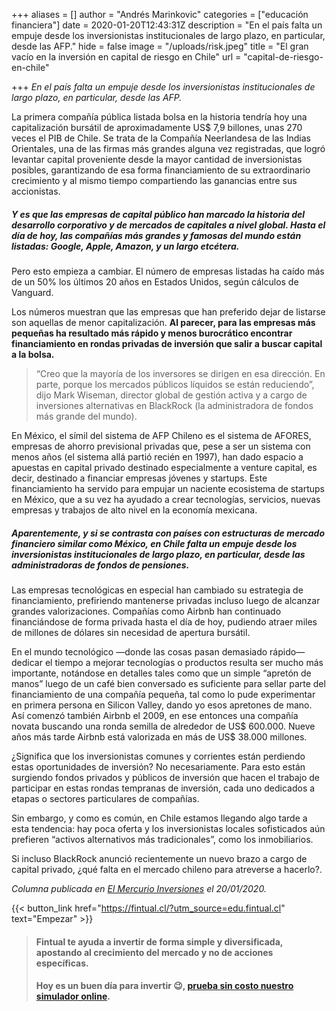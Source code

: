 +++
aliases = []
author = "Andrés Marinkovic"
categories = ["educación financiera"]
date = 2020-01-20T12:43:31Z
description = "En el país falta un empuje desde los inversionistas institucionales de largo plazo, en particular, desde las AFP."
hide = false
image = "/uploads/risk.jpeg"
title = "El gran vacío en la inversión en capital de riesgo en Chile"
url = "capital-de-riesgo-en-chile"

+++
_En el país falta un empuje desde los inversionistas institucionales de largo plazo, en particular, desde las AFP._

La primera compañía pública listada bolsa en la historia tendría hoy una capitalización bursátil de aproximadamente US$ 7,9 billones, unas 270 veces el PIB de Chile. Se trata de la Compañía Neerlandesa de las Indias Orientales, una de las firmas más grandes alguna vez registradas, que logró levantar capital proveniente desde la mayor cantidad de inversionistas posibles, garantizando de esa forma financiamiento de su extraordinario crecimiento y al mismo tiempo compartiendo las ganancias entre sus accionistas.

##### Y es que las empresas de capital público han marcado la historia del desarrollo corporativo y de mercados de capitales a nivel global. Hasta el día de hoy, las compañías más grandes y famosas del mundo están listadas: Google, Apple, Amazon, y un largo etcétera.

Pero esto empieza a cambiar. El número de empresas listadas ha caído más de un 50% los últimos 20 años en Estados Unidos, según cálculos de Vanguard.

Los números muestran que las empresas que han preferido dejar de listarse son aquellas de menor capitalización. **Al parecer, para las empresas más pequeñas ha resultado más rápido y menos burocrático encontrar financiamiento en rondas privadas de inversión que salir a buscar capital a la bolsa.**

> “Creo que la mayoría de los inversores se dirigen en esa dirección. En parte, porque los mercados públicos líquidos se están reduciendo”, dijo Mark Wiseman, director global de gestión activa y a cargo de inversiones alternativas en BlackRock (la administradora de fondos más grande del mundo).

En México, el símil del sistema de AFP Chileno es el sistema de AFORES, empresas de ahorro previsional privadas que, pese a ser un sistema con menos años (el sistema allá partió recién en 1997), han dado espacio a apuestas en capital privado destinado especialmente a venture capital, es decir, destinado a financiar empresas jóvenes y startups. Este financiamiento ha servido para empujar un naciente ecosistema de startups en México, que a su vez ha ayudado a crear tecnologías, servicios, nuevas empresas y trabajos de alto nivel en la economía mexicana.

##### Aparentemente, y si se contrasta con países con estructuras de mercado financiero similar como México, en Chile falta un empuje desde los inversionistas institucionales de largo plazo, en particular, desde las administradoras de fondos de pensiones.

Las empresas tecnológicas en especial han cambiado su estrategia de financiamiento, prefiriendo mantenerse privadas incluso luego de alcanzar grandes valorizaciones. Compañías como Airbnb han continuado financiándose de forma privada hasta el día de hoy, pudiendo atraer miles de millones de dólares sin necesidad de apertura bursátil.

En el mundo tecnológico —donde las cosas pasan demasiado rápido— dedicar el tiempo a mejorar tecnologías o productos resulta ser mucho más importante, notándose en detalles tales como que un simple “apretón de manos” luego de un café bien conversado es suficiente para sellar parte del financiamiento de una compañía pequeña, tal como lo pude experimentar en primera persona en Silicon Valley, dando yo esos apretones de mano. Así comenzó también Airbnb el 2009, en ese entonces una compañía novata buscando una ronda semilla de alrededor de US$ 600.000. Nueve años más tarde Airbnb está valorizada en más de US$ 38.000 millones.

¿Significa que los inversionistas comunes y corrientes están perdiendo estas oportunidades de inversión? No necesariamente. Para esto están surgiendo fondos privados y públicos de inversión que hacen el trabajo de participar en estas rondas tempranas de inversión, cada uno dedicados a etapas o sectores particulares de compañías.

Sin embargo, y como es común, en Chile estamos llegando algo tarde a esta tendencia: hay poca oferta y los inversionistas locales sofisticados aún prefieren “activos alternativos más tradicionales”, como los inmobiliarios.

Si incluso BlackRock anunció recientemente un nuevo brazo a cargo de capital privado, ¿qué falta en el mercado chileno para atreverse a hacerlo?.

_Columna publicada en_ [_El Mercurio Inversiones_](https://www.elmercurio.com/Inversiones/Noticias/Columnas/2020/01/20/El-gran-vacio-en-la-inversion-en-capital-de-riesgo-en-Chile.aspx) _el 20/01/2020._

{{< button_link href="https://fintual.cl/?utm_source=edu.fintual.cl" text="Empezar" >}}

> #### Fintual te ayuda a invertir de forma simple y diversificada, apostando al crecimiento del mercado y no de acciones específicas.
>
> #### Hoy es un buen día para invertir 😉, [prueba sin costo nuestro simulador online](https://fintual.cl/?utm_source=edu&utm_medium=edu&utm_campaign=conversion&utm_content=edu+ganarle+al+mercado-304).